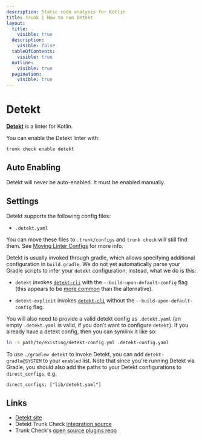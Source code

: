 ```yaml
---
description: Static code analysis for Kotlin
title: Trunk | How to run Detekt
layout:
  title:
    visible: true
  description:
    visible: false
  tableOfContents:
    visible: true
  outline:
    visible: true
  pagination:
    visible: true
---
```


# Detekt

[**Detekt**](https://github.com/detekt/detekt) is a linter for Kotlin.

You can enable the Detekt linter with:

```shell
trunk check enable detekt
```

## Auto Enabling

Detekt will never be auto-enabled. It must be enabled manually.

## Settings

Detekt supports the following config files:
* `.detekt.yaml`

 You can move these files to `.trunk/configs` and `trunk check` will still find them. See [Moving Linter Configs](..#moving-linter-configs) for more info.

Detekt is usually invoked through gradle, which allows specifying additional configuration in `build.gradle`. We do not yet automatically parse your Gradle scripts to infer your `detekt` configuration; instead, what we do is this:

* `detekt` invokes [`detekt-cli`](https://detekt.github.io/detekt/cli.html) with the `--build-upon-default-config` flag (this appears to be [more common](https://cs.github.com/?q=%2FbuildUponDefaultConfig.*%28true%29%2F+detekt) than the alternative).

* `detekt-explicit` invokes [`detekt-cli`](https://detekt.github.io/detekt/cli.html) without the `--build-upon-default-config` flag.

You will also need to provide a valid detekt config as `.detekt.yaml` (an empty `.detekt.yaml` is valid, if you don't want to configure `detekt`). If you already have a detekt config, then you can symlink it like so:

```bash
ln -s path/to/existing/detekt-config.yml .detekt-config.yaml
```
To use `./gradlew detekt` to invoke Detekt, you can add `detekt-gradle@SYSTEM` to your `enabled` list. Note that since you're running Detekt via Gradle, you should also add the paths to your Detekt configurations to `direct_configs`, e.g.

```undefined
direct_configs: ["lib/detekt.yaml"]
```




## Links

- [Detekt site](https://github.com/detekt/detekt)
- Detekt Trunk Check [integration source](https://github.com/trunk-io/plugins/tree/main/linters/detekt)
- Trunk Check's [open source plugins repo](https://github.com/trunk-io/plugins/tree/main)
